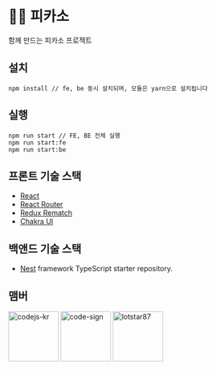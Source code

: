 # 👩‍🎨 피카소

함께 만드는 피카소 프로젝트

## 설치

```
npm install // fe, be 동시 설치되며, 모듈은 yarn으로 설치됩니다
```

## 실행
```
npm run start // FE, BE 전체 실행
npm run start:fe 
npm run start:be
```


## 프론트 기술 스택

- [React](https://ko.reactjs.org)
- [React Router](https://reactrouter.com/docs/en/v6/getting-started/)
- [Redux Rematch](https://github.com/rematch/rematch)
- [Chakra UI](https://chakra-ui.com/)

## 백앤드 기술 스택

- [Nest](https://github.com/nestjs/nest) framework TypeScript starter repository.


## 맴버

<div>
   <a target="_blank" href="https://github.com/codejs-kr"><img width="100" src="https://github.com/codejs-kr.png" alt="codejs-kr"></a>
   <a target="_blank" href="https://github.com/code-sign"><img width="100" src="https://github.com/code-sign.png" alt="code-sign"></a>
   <a target="_blank" href="https://github.com/lotstar87"><img width="100" src="https://github.com/lotstar87.png" alt="lotstar87"></a>
 </div>
